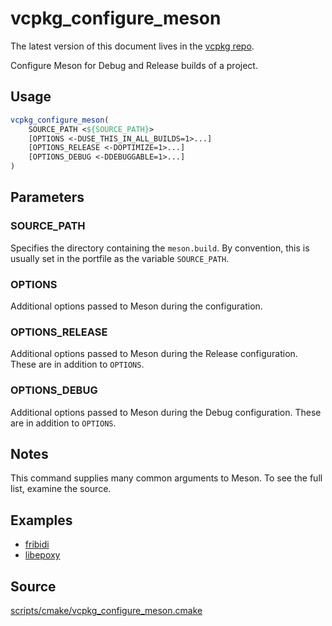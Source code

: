 # vcpkg_configure_meson

The latest version of this document lives in the [vcpkg repo](https://github.com/Microsoft/vcpkg/blob/master/docs/maintainers/vcpkg_configure_meson.md).

Configure Meson for Debug and Release builds of a project.

## Usage
```cmake
vcpkg_configure_meson(
    SOURCE_PATH <${SOURCE_PATH}>
    [OPTIONS <-DUSE_THIS_IN_ALL_BUILDS=1>...]
    [OPTIONS_RELEASE <-DOPTIMIZE=1>...]
    [OPTIONS_DEBUG <-DDEBUGGABLE=1>...]
)
```

## Parameters
### SOURCE_PATH
Specifies the directory containing the `meson.build`.
By convention, this is usually set in the portfile as the variable `SOURCE_PATH`.

### OPTIONS
Additional options passed to Meson during the configuration.

### OPTIONS_RELEASE
Additional options passed to Meson during the Release configuration. These are in addition to `OPTIONS`.

### OPTIONS_DEBUG
Additional options passed to Meson during the Debug configuration. These are in addition to `OPTIONS`.

## Notes
This command supplies many common arguments to Meson. To see the full list, examine the source.

## Examples

* [fribidi](https://github.com/Microsoft/vcpkg/blob/master/ports/fribidi/portfile.cmake)
* [libepoxy](https://github.com/Microsoft/vcpkg/blob/master/ports/libepoxy/portfile.cmake)

## Source
[scripts/cmake/vcpkg\_configure\_meson.cmake](https://github.com/Microsoft/vcpkg/blob/master/scripts/cmake/vcpkg_configure_meson.cmake)

